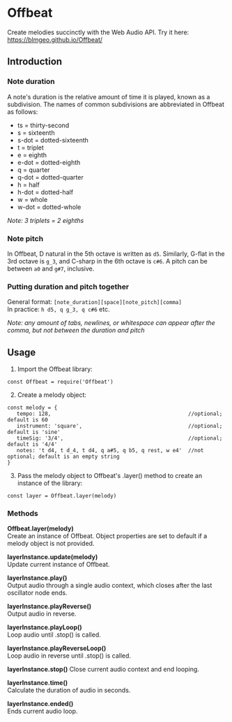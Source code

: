 # Offbeat
Create melodies succinctly with the Web Audio API. Try it here: https://blmgeo.github.io/Offbeat/

## Introduction  
### Note duration
A note's duration is the relative amount of time it is played, known as a subdivision. 
The names of common subdivisions are abbreviated in Offbeat as follows:

* ts = thirty-second  
* s = sixteenth  
* s-dot = dotted-sixteenth  
* t = triplet  
* e = eighth  
* e-dot = dotted-eighth    
* q = quarter  
* q-dot = dotted-quarter  
* h = half  
* h-dot = dotted-half   
* w = whole
* w-dot = dotted-whole   

_Note: 3 triplets = 2 eighths_

### Note pitch
In Offbeat, D natural in the 5th octave is written as `d5`. Similarly, G-flat in the 3rd octave is `g_3`, 
and C-sharp in the 6th octave is `c#6`. A pitch can be between `a0` and `g#7`, inclusive.

### Putting duration and pitch together
General format: `[note_duration][space][note_pitch][comma]`   
In practice: `h d5, q g_3, q c#6` etc.

_Note: any amount of tabs, newlines, or whitespace can appear after the comma, but not between the duration and pitch_  

## Usage  
1) Import the Offbeat library:
~~~
const Offbeat = require('Offbeat')
~~~
2) Create a melody object:  
~~~
const melody = {  
   tempo: 128,                                            //optional; default is 60
   instrument: 'square',                                  //optional; default is 'sine'
   timeSig: '3/4',                                        //optional; default is '4/4'
   notes: 't d4, t d_4, t d4, q a#5, q b5, q rest, w e4'  //not optional; default is an empty string
}
~~~
3) Pass the melody object to Offbeat's .layer() method to create an instance of the library:
~~~
const layer = Offbeat.layer(melody) 
~~~

### Methods
__Offbeat.layer(melody)__  
Create an instance of Offbeat. Object properties are set to default if a melody object is not provided.  

__layerInstance.update(melody)__  
Update current instance of Offbeat.

__layerInstance.play()__    
Output audio through a single audio context, which closes after the last oscillator node ends.

__layerInstance.playReverse()__  
Output audio in reverse.

__layerInstance.playLoop()__  
Loop audio until .stop() is called.

__layerInstance.playReverseLoop()__  
Loop audio in reverse until .stop() is called.

__layerInstance.stop()__
Close current audio context and end looping.

__layerInstance.time()__  
Calculate the duration of audio in seconds.

__layerInstance.ended()__  
Ends current audio loop.


